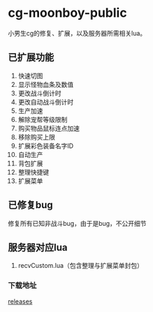 # cg-moonboy-public
小男生cg的修复、扩展，以及服务器所需相关lua。
## 已扩展功能
1. 快速切图
2. 显示怪物血条及数值
3. 更改战斗倒计时
4. 更改自动战斗倒计时
5. 生产加速
6. 解除宠帮等级限制
7. 购买物品鼠标连点加速
8. 移除购买上限
9. 扩展彩色装备名字ID
10. 自动生产
11. 背包扩展
12. 整理快捷键
13. 扩展菜单
## 已修复bug
修复所有已知非战斗bug，由于是bug，不公开细节
## 服务器对应lua
1. recvCustom.lua（包含整理与扩展菜单封包）
### 下载地址
[releases](https://github.com/Mcrocarpus/cg-moonboy-public/releases)